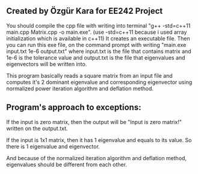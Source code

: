 Created by Özgür Kara for EE242 Project
-----------------------------------------------------
You should compile the cpp file with writing into terminal "g++ -std=c++11 main.cpp Matrix.cpp -o main.exe". (use -std=c++11 because i used array initialization 
which is available in c++11) It creates an executable file. Then you can run this exe file, on the command prompt with writing 
"main.exe input.txt 1e-6 output.txt" where input.txt is the file that contains matrix and 1e-6 is the tolerance value and output.txt is the file that
eigenvalues and eigenvectors will be written into.

This program basically reads a square matrix from an input file and computes it's 2 dominant eigenvalue and corresponding eigenvector using
normalized power iteration algorithm and deflation method.

Program's approach to exceptions:
-----------------------------------------------------
If the input is zero matrix, then the output will be "Input is zero matrix!" written on the output.txt.

If the input is 1x1 matrix, then it has 1 eigenvalue and equals to its value. So there is 1 eigenvalue and eigenvector.

And because of the normalized iteration algorithm and deflation method, eigenvalues should be different from each other.
